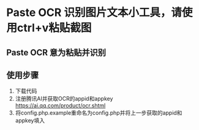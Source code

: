 # Paste OCR 识别图片文本小工具，请使用ctrl+v粘贴截图
## Paste OCR 意为粘贴并识别

## 使用步骤
1. 下载代码
2. 注册腾讯AI并获取OCR的appid和appkey https://ai.qq.com/product/ocr.shtml
3. 将config.php.example重命名为config.php并将上一步获取的appid和appkey填入